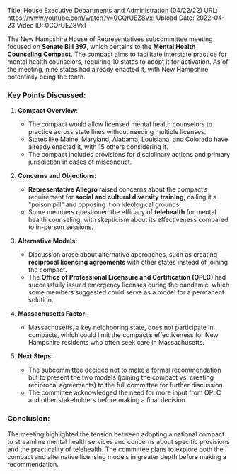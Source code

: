 Title: House Executive Departments and Administration (04/22/22)
URL: https://www.youtube.com/watch?v=0CQrUEZ8VxI
Upload Date: 2022-04-23
Video ID: 0CQrUEZ8VxI

The New Hampshire House of Representatives subcommittee meeting focused on **Senate Bill 397**, which pertains to the **Mental Health Counseling Compact**. The compact aims to facilitate interstate practice for mental health counselors, requiring 10 states to adopt it for activation. As of the meeting, nine states had already enacted it, with New Hampshire potentially being the tenth.

### Key Points Discussed:
1. **Compact Overview**:
   - The compact would allow licensed mental health counselors to practice across state lines without needing multiple licenses.
   - States like Maine, Maryland, Alabama, Louisiana, and Colorado have already enacted it, with 15 others considering it.
   - The compact includes provisions for disciplinary actions and primary jurisdiction in cases of misconduct.

2. **Concerns and Objections**:
   - **Representative Allegro** raised concerns about the compact’s requirement for **social and cultural diversity training**, calling it a "poison pill" and opposing it on ideological grounds.
   - Some members questioned the efficacy of **telehealth** for mental health counseling, with skepticism about its effectiveness compared to in-person sessions.

3. **Alternative Models**:
   - Discussion arose about alternative approaches, such as creating **reciprocal licensing agreements** with other states instead of joining the compact.
   - The **Office of Professional Licensure and Certification (OPLC)** had successfully issued emergency licenses during the pandemic, which some members suggested could serve as a model for a permanent solution.

4. **Massachusetts Factor**:
   - Massachusetts, a key neighboring state, does not participate in compacts, which could limit the compact’s effectiveness for New Hampshire residents who often seek care in Massachusetts.

5. **Next Steps**:
   - The subcommittee decided not to make a formal recommendation but to present the two models (joining the compact vs. creating reciprocal agreements) to the full committee for further discussion.
   - The committee acknowledged the need for more input from OPLC and other stakeholders before making a final decision.

### Conclusion:
The meeting highlighted the tension between adopting a national compact to streamline mental health services and concerns about specific provisions and the practicality of telehealth. The committee plans to explore both the compact and alternative licensing models in greater depth before making a recommendation.